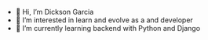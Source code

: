 - 👋 Hi, I’m Dickson Garcia
- 👀 I’m interested in learn and evolve as a and developer 
- 🌱 I’m currently learning backend with Python and Django

<!---
dickson7/dickson7 is a ✨ special ✨ repository because its `README.md` (this file) appears on your GitHub profile.
You can click the Preview link to take a look at your changes.
--->

